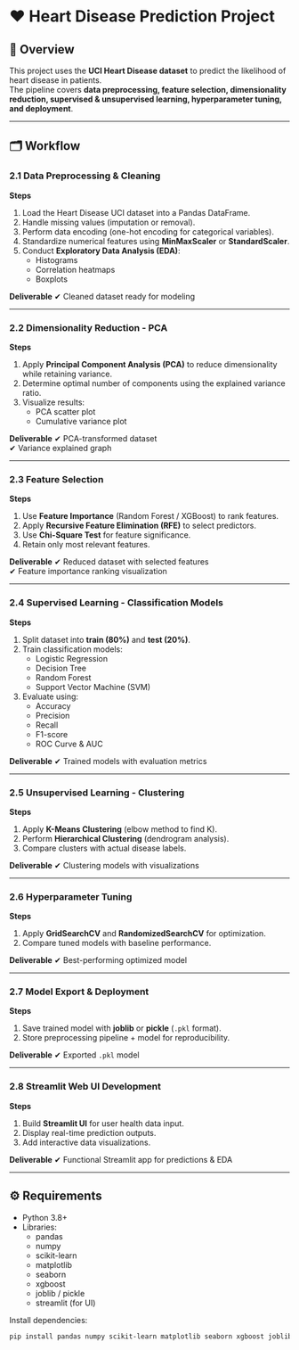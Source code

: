 # ❤️ Heart Disease Prediction Project

## 📌 Overview
This project uses the **UCI Heart Disease dataset** to predict the likelihood of heart disease in patients.  
The pipeline covers **data preprocessing, feature selection, dimensionality reduction, supervised & unsupervised learning, hyperparameter tuning, and deployment**.  

---

## 🗂 Workflow

### **2.1 Data Preprocessing & Cleaning**
**Steps**
1. Load the Heart Disease UCI dataset into a Pandas DataFrame.  
2. Handle missing values (imputation or removal).  
3. Perform data encoding (one-hot encoding for categorical variables).  
4. Standardize numerical features using **MinMaxScaler** or **StandardScaler**.  
5. Conduct **Exploratory Data Analysis (EDA)**:
   - Histograms
   - Correlation heatmaps
   - Boxplots  

**Deliverable**
✔ Cleaned dataset ready for modeling  

---

### **2.2 Dimensionality Reduction - PCA**
**Steps**
1. Apply **Principal Component Analysis (PCA)** to reduce dimensionality while retaining variance.  
2. Determine optimal number of components using the explained variance ratio.  
3. Visualize results:
   - PCA scatter plot
   - Cumulative variance plot  

**Deliverable**
✔ PCA-transformed dataset  
✔ Variance explained graph  

---

### **2.3 Feature Selection**
**Steps**
1. Use **Feature Importance** (Random Forest / XGBoost) to rank features.  
2. Apply **Recursive Feature Elimination (RFE)** to select predictors.  
3. Use **Chi-Square Test** for feature significance.  
4. Retain only most relevant features.  

**Deliverable**
✔ Reduced dataset with selected features  
✔ Feature importance ranking visualization  

---

### **2.4 Supervised Learning - Classification Models**
**Steps**
1. Split dataset into **train (80%)** and **test (20%)**.  
2. Train classification models:
   - Logistic Regression
   - Decision Tree
   - Random Forest
   - Support Vector Machine (SVM)  
3. Evaluate using:
   - Accuracy
   - Precision
   - Recall
   - F1-score
   - ROC Curve & AUC  

**Deliverable**
✔ Trained models with evaluation metrics  

---

### **2.5 Unsupervised Learning - Clustering**
**Steps**
1. Apply **K-Means Clustering** (elbow method to find K).  
2. Perform **Hierarchical Clustering** (dendrogram analysis).  
3. Compare clusters with actual disease labels.  

**Deliverable**
✔ Clustering models with visualizations  

---

### **2.6 Hyperparameter Tuning**
**Steps**
1. Apply **GridSearchCV** and **RandomizedSearchCV** for optimization.  
2. Compare tuned models with baseline performance.  

**Deliverable**
✔ Best-performing optimized model  

---

### **2.7 Model Export & Deployment**
**Steps**
1. Save trained model with **joblib** or **pickle** (`.pkl` format).  
2. Store preprocessing pipeline + model for reproducibility.  

**Deliverable**
✔ Exported `.pkl` model  

---

### **2.8 Streamlit Web UI Development**
**Steps**
1. Build **Streamlit UI** for user health data input.  
2. Display real-time prediction outputs.  
3. Add interactive data visualizations.  

**Deliverable**
✔ Functional Streamlit app for predictions & EDA  

---

## ⚙️ Requirements
- Python 3.8+  
- Libraries:
  - pandas  
  - numpy  
  - scikit-learn  
  - matplotlib  
  - seaborn  
  - xgboost  
  - joblib / pickle  
  - streamlit (for UI)  

Install dependencies:
```bash
pip install pandas numpy scikit-learn matplotlib seaborn xgboost joblib streamlit
